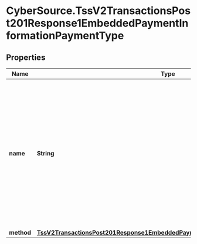 # CyberSource.TssV2TransactionsPost201Response1EmbeddedPaymentInformationPaymentType

## Properties
Name | Type | Description | Notes
------------ | ------------- | ------------- | -------------
**name** | **String** | A Payment Type is an agreed means for a payee to receive legal tender from a payer. The way one pays for a commercial financial transaction. Examples: Card, Bank Transfer, Digital, Direct Debit.  | [optional] 
**method** | [**TssV2TransactionsPost201Response1EmbeddedPaymentInformationPaymentTypeMethod**](TssV2TransactionsPost201Response1EmbeddedPaymentInformationPaymentTypeMethod.md) |  | [optional] 



